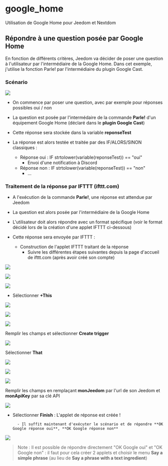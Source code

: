 # google_home

Utilisation de Google Home pour Jeedom et Nextdom

## Répondre à une question posée par Google Home

En fonction de différents critères, Jeedom va décider de poser une question à l'utilisateur par l'intermédiaire de la Google Home.
Dans cet exemple, j'utilise la fonction Parle! par l'intermédiaire du plugin Google Cast.

### Scénario

![](doc/images/Scenario.jpg) 

- On commence par poser une question, avec par exemple pour réponses possibles oui / non
- La question est posée par l'intermédaire de la commande **Parle!** d'un équipement Google Home (déclaré dans le **plugin Google Cast**)
- Cette réponse sera stockée dans la variable **reponseTest**

- La réponse est alors testée et traitée par des IF/ALORS/SINON classiques :
    - Réponse oui : IF strtolower(variable(reponseTest)) == "oui"
        - Envoi d'une notification à Discord
    - Réponse non : IF strtolower(variable(reponseTest)) == "non"
        - ...

### Traitement de la réponse par IFTTT (ifttt.com)

- A l'exécution de la commande **Parle!**, une réponse est attendue par Jeedom
- La question est alors posée par l'intermédiaire de la Google Home
- L'utilisateur doit alors répondre avec un format spécifique (voir le format décidé lors de la création d'une applet IFTTT ci-dessous)

- Cette réponse sera envoyée par IFTTT :
    - Construction de l'applet IFTTT traitant de la réponse
        - Suivre les différentes étapes suivantes depuis la page d'accueil de ifttt.com (après avoir créé son compte)

![](doc/images/Explore.jpg) 

![](doc/images/Create.jpg) 

![](doc/images/IfThisThenThat.jpg) 

- Sélectionner **+This**

![](doc/images/Service.jpg) 


![](doc/images/Trigger.jpg) 

![](doc/images/GoogleAssistant.jpg) 

Remplir les champs et sélectionner **Create trigger**

![](doc/images/IfThisThenThat.jpg) 

Sélectionner **That**

![](doc/images/WebHook.jpg) 

![](doc/images/Action.jpg) 

![](doc/images/WebRequest.jpg) 

Remplir les champs en remplaçant **monJeedom** par l'url de son Jeedom et **monApiKey** par sa clé API

![](doc/images/createAction.jpg) 

- Sélectionner **Finish** : L'applet de réponse est créée !

        - Il suffit maintenant d'exécuter le scénario et de répondre **OK Google réponse oui**, **OK Google réponse non**

![](doc/images/ReponseDiscord.jpg) 

>Note : Il est possible de répondre directement "OK Google oui" et "OK Google non" : il faut pour cela créer 2 applets et choisir le menu **Say a simple phrase** (au lieu de **Say a phrase with a text ingredient**)